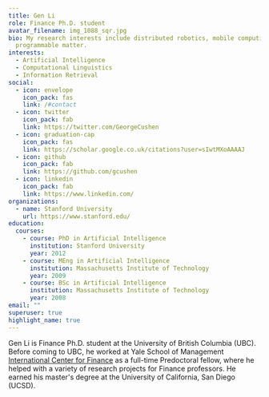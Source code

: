 ```yaml
---
title: Gen Li
role: Finance Ph.D. student
avatar_filename: img_1088_sqr.jpg
bio: My research interests include distributed robotics, mobile computing and
  programmable matter.
interests:
  - Artificial Intelligence
  - Computational Linguistics
  - Information Retrieval
social:
  - icon: envelope
    icon_pack: fas
    link: /#contact
  - icon: twitter
    icon_pack: fab
    link: https://twitter.com/GeorgeCushen
  - icon: graduation-cap
    icon_pack: fas
    link: https://scholar.google.co.uk/citations?user=sIwtMXoAAAAJ
  - icon: github
    icon_pack: fab
    link: https://github.com/gcushen
  - icon: linkedin
    icon_pack: fab
    link: https://www.linkedin.com/
organizations:
  - name: Stanford University
    url: https://www.stanford.edu/
education:
  courses:
    - course: PhD in Artificial Intelligence
      institution: Stanford University
      year: 2012
    - course: MEng in Artificial Intelligence
      institution: Massachusetts Institute of Technology
      year: 2009
    - course: BSc in Artificial Intelligence
      institution: Massachusetts Institute of Technology
      year: 2008
email: ""
superuser: true
highlight_name: true
---
```

Gen Li is Finance Ph.D. student at the University of British Columbia (UBC). Before coming to UBC, he worked at Yale School of Management [International Center for Finance](https://som.yale.edu/faculty-research-centers/centers-initiatives/international-center-for-finance) as a full-time Predoctoral fellow, where he helped with a variety of research projects for Finance professors. He earned his master's degree at the University of California, San Diego (UCSD).